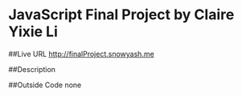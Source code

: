 # JavaScript Final Project by Claire Yixie Li

##Live URL
<http://finalProject.snowyash.me>

##Description


##Outside Code
none